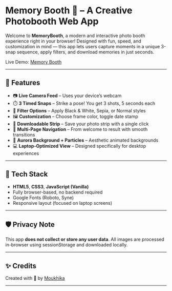 # Memory Booth 📸 – A Creative Photobooth Web App

Welcome to **MemoryBooth**, a modern and interactive photo booth experience right in your browser! Designed with fun, speed, and customization in mind — this app lets users capture moments in a unique 3-snap sequence, apply filters, and download memories in just seconds.

Live Demo: [Memory Booth](https://photo-booth-drab.vercel.app/) 

---

## 🚀 Features

- 📷 **Live Camera Feed** – Uses your device’s webcam  
- ⏱️ **3 Timed Snaps** – Strike a pose! You get 3 shots, 5 seconds each  
- 🎨 **Filter Options** – Apply Black & White, Sepia, or Normal styles  
- 🖼️ **Customization** – Choose frame color, toggle date stamp  
- 💾 **Downloadable Strip** – Save your photo strip with a single click  
- 🧭 **Multi-Page Navigation** – From welcome to result with smooth transitions  
- 🌈 **Aurora Background + Particles** – Aesthetic animated backgrounds  
- 💻 **Laptop-Optimized View** – Designed specifically for desktop experiences  

---


## 📌 Tech Stack

- **HTML5**, **CSS3**, **JavaScript (Vanilla)**
- Fully browser-based, no backend required
- Google Fonts (Roboto, Syne)
- Responsive layout (focused on laptop screens)

---

## 🛡️ Privacy Note

This app **does not collect or store any user data**. All images are processed in-browser using sessionStorage and downloaded locally.

---

## ✨ Credits

Created with 💜 by [Moukhika](https://github.com/Moukhikaa)  

---

